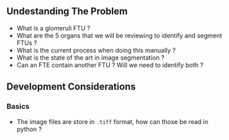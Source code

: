 ## Undestanding The Problem
- What is a glomeruli FTU ?
- What are the 5 organs that we will be reviewing to identify and segment FTUs ?
- What is the current process when doing this manually ?
- What is the state of the art in image segmentation ?
- Can an FTE contain another FTU ? Will we need to identify both ?

## Development Considerations
### Basics
- The image files are store in `.tiff` format, how can those be read in python ?